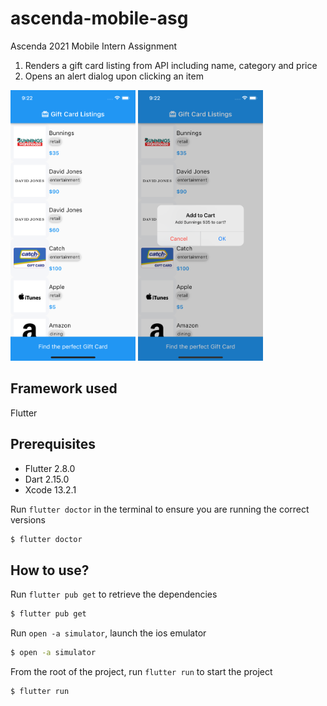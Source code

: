 # ascenda-mobile-asg
Ascenda 2021 Mobile Intern Assignment
1. Renders a gift card listing from API including name, category and price</li>
2. Opens an alert dialog upon clicking an item</li>
<img src='https://github.com/theianchia/ascenda-mobile-asg/blob/main/home.png' width='200'>
<img src='https://github.com/theianchia/ascenda-mobile-asg/blob/main/alert.png' width='200'>

## Framework used
Flutter

## Prerequisites
* Flutter 2.8.0
* Dart 2.15.0
* Xcode 13.2.1

Run `flutter doctor` in the terminal to ensure you are running the correct versions
```bash
$ flutter doctor
```
## How to use?
Run `flutter pub get` to retrieve the dependencies
```bash
$ flutter pub get
```

Run `open -a simulator`, launch the ios emulator
```bash
$ open -a simulator
```

From the root of the project, run `flutter run` to start the project
```bash
$ flutter run
```
